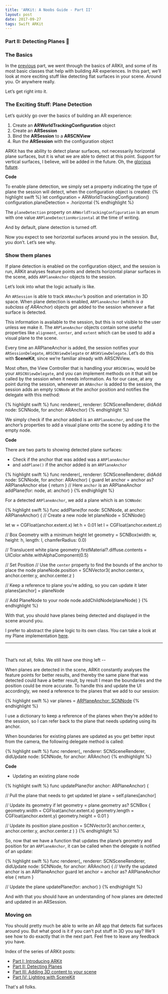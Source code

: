 ```yaml
---
title: 'ARKit: A Noobs Guide - Part II'
layout: post
date: 2017-09-27
tags: Swift ARKit
---
```

### Part II: Detecting Planes 🛫

### The Basics

In the [previous](../posts/arkit-a-noobs-guide-part-one) part, we went through the basics of ARKit, and some of its most basic classes that help with building AR experiences. In this part, we’ll look at more exciting stuff like detecting flat surfaces in your scene. Around you. Or anywhere really.

Let’s get right into it.

### The Exciting Stuff: Plane Detection

Let’s quickly go over the basics of building an AR experience:
1. Create an **ARWorldTrackingConfiguration** object
2. Create an **ARSession** 
3. Bind the **ARSession** to a **ARSCNView**
4. Run the **ARSession** with the configuration object

ARKit has the ability to detect planar surfaces, not necessarily horizontal plane surfaces, but it is what we are able to detect at this point. Support for vertical surfaces, I believe, will be added in the future. Oh, the [glorious future](http://magicleap.com).

**Code**

To enable plane detection, we simply set a property indicating the type of plane the session will detect, when the configuration object is created:
{% highlight swift %}
let configuration = ARWorldTrackingConfiguration()
configuration.planeDetection = .horizontal
{% endhighlight %}

The `planeDetection` property on `ARWorldTrackingConfiguration` is an enum with one value `ARPlaneDetectionHorizontal`  at the time of writing. 

And by default, plane detection is turned off.

Now you expect to see horizontal surfaces around you in the session. But, you don’t. Let’s see why.

### Show them planes

If plane detection is enabled on the configuration object, and the session is run, ARKit analyses feature points and detects horizontal planar surfaces in the scene, adds `ARPlaneAnchor` objects to the session.

Let’s look into what the logic actually is like. 

An `ARSession` is able to track `ARAnchor`’s position and orientation in 3D space. When plane detection is enabled, `ARPlaneAnchor` (_which is a subclass of ARAnchor_) objects get added to the session whenever a flat surface is detected.

This information is available to the session, but this is not visible to the user unless we make it. The `ARPlaneAnchor` objects contain some useful properties like `alignment`, `center`, and `extent` which can be used to add a visual plane to the scene. 

Every time an ARPlaneAnchor is added, the session notifies your `ARSessionDelegate`, `ARSCNViewDelegate` or `ARSKViewDelegate`. Let’s do this with **SceneKit**, since we’re familiar already with ARSCNView. 

Most often, the View Controller that is handling your `ARSCNView`, would be your `ARSCNViewDelegate`, and you can implement methods on it that will be called by the session when it needs information. 
As for our case, at any point during the session, whenever an `ARAnchor` is added to the session, the session adds an empty `SCNNode` at the anchor position and notifies the delegate with this method:

{% highlight swift %}
func renderer(_ renderer: SCNSceneRenderer, didAdd node: SCNNode, for anchor: ARAnchor)
{% endhighlight %}

We simply check if the anchor added is an `ARPlaneAnchor`, and use the anchor’s properties to add a visual plane onto the scene by adding it to the empty node.

**Code**

There are two parts to showing detected plane surfaces:
- Check if the anchor that was added was a `ARPlaneAnchor` 
- and `addPlane()` if the anchor added is an `ARPlaneAnchor`
	
{% highlight swift %}
func renderer(_ renderer: SCNSceneRenderer, didAdd node: SCNNode, for anchor: ARAnchor) {
	guard let anchor = anchor as? ARPlaneAnchor else { return }
	// Here `anchor` is an ARPlaneAnchor
	addPlane(for: node, at: anchor)
}
{% endhighlight %}

For a detected `ARPlaneAnchor`, we add a plane which is an `SCNNode`:

{% highlight swift %}
func addPlane(for node: SCNNode, at anchor: ARPlaneAnchor) {
  // Create a new node
  let planeNode = SCNNode()

  let w = CGFloat(anchor.extent.x)
  let h = 0.01
  let l = CGFloat(anchor.extent.z)

  // Box Geometry with a minimum height
  let geometry   = SCNBox(width: w, height: h, length: l, chamferRadius: 0.0)   
 
  // Translucent white plane
  geometry.firstMaterial?.diffuse.contents = UIColor.white.withAlphaComponent(0.5)
 
  // Set Position
  // Use the `center` property to find the bounds of the anchor to place the node
  planeNode.position = SCNVector3(
    anchor.center.x,
    anchor.center.y,
    anchor.center.z
  )
 
  // Keep a reference to plane you're adding, so you can update it later
  planes[anchor] = planeNode
 
  // Add PlaneNode to your node
  node.addChildNode(planeNode)
 }
{% endhighlight %}

With that, you should have planes being detected and displayed in the scene around you.

I prefer to abstract the plane logic to its own class. You can take a look at my Plane implementation [here](https://gist.github.com/arvindravi/4a938f38455299c39ec1e482ff3f7f71). 

----
<br>

That’s not all, folks. We still have one thing left --

When planes are detected in the scene, ARKit constantly analyses the feature points for better results, and thereby the same plane that was detected could have a better result, by result I mean the boundaries and the position could be more accurate. To handle this and update the UI accordingly, we need a reference to the planes that we add to our session:

{% highlight swift %}
var planes = [ARPlaneAnchor: SCNNode]()
{% endhighlight %}

I use a dictionary to keep a reference of the planes when they’re added to the session, so I can refer back to the plane that needs updating using its anchor.

When boundaries for existing planes are updated as you get better input from the camera, the following delegate method is called:

{% highlight swift %}
func renderer(_ renderer: SCNSceneRenderer, didUpdate node: SCNNode, for anchor: ARAnchor)
{% endhighlight %}

**Code**

- Updating an existing plane node

{% highlight swift %}
func updatePlane(for anchor: ARPlaneAnchor) {

  // Pull the plane that needs to get updated 
  let plane = self.planes[anchor]

  // Update its geometry
  if let geometry = plane.geometry as? SCNBox {
    geometry.width  = CGFloat(anchor.extent.x)
    geometry.length = CGFloat(anchor.extent.y)
    geometry.height = 0.01
  }

  // Update its position
  plane.position = SCNVector3(
    anchor.center.x,
    anchor.center.y,
    anchor.center.z
  )
}
{% endhighlight %}

So, now that we have a function that updates the plane’s geometry and position for an `ARPlaneAnchor`, it can be called when the delegate is notified of an update:

{% highlight swift %}
func renderer(_ renderer: SCNSceneRenderer, didUpdate node: SCNNode, for anchor: ARAnchor) {
  // Verify the updated anchor is an ARPlaneAnchor
  guard let anchor = anchor as? ARPlaneAnchor else { return }

  //  Update the plane
  updatePlane(for: anchor)
}
{% endhighlight %}

And with that you should have an understanding of how planes are detected and updated in an ARSession. 


### Moving on

You should pretty much be able to write an AR app that detects flat surfaces around you. But what good is it if you can't put stuff in 3D you say? We'll see how to do exactly that in the next part. Feel free to leave any feedback you have.

Index of the series of ARKit posts:
- [Part I: Introducing ARKit](../posts/arkit-a-noobs-guide-part-one)
- [Part II: Detecting Planes](../posts/arkit-a-noobs-guide-part-two)
- [Part III: Adding 3D content to your scene](../posts/arkit-a-noobs-guide-part-three)
- [Part IV: Lighting with SceneKit](../posts/arkit-a-noobs-guide-part-four)

That's all folks.


